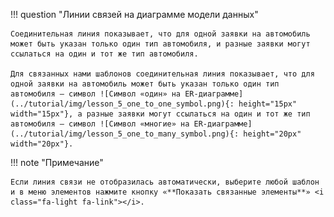 !!! question "Линии связей на диаграмме модели данных"

    Соединительная линия показывает, что для одной заявки на автомобиль может быть указан только один тип автомобиля, и разные заявки могут ссылаться на один и тот же тип автомобиля.

    Для связанных нами шаблонов соединительная линия показывает, что для одной заявки на автомобиль может быть указан только один тип автомобиля — символ ![Символ «один» на ER-диаграмме](../tutorial/img/lesson_5_one_to_one_symbol.png){: height="15px" width="15px"}, а разные заявки могут ссылаться на один и тот же тип автомобиля — символ ![Символ «многие» на ER-диаграмме](../tutorial/img/lesson_5_one_to_many_symbol.png){: height="20px" width="20px"}.

!!! note "Примечание"

    Если линия связи не отобразилась автоматически, выберите любой шаблон и в меню элементов нажмите кнопку «**Показать связанные элементы**» <i class="fa-light fa-link"></i>.
